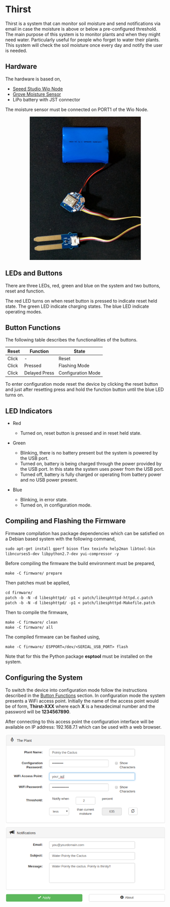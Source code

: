 Thirst
======

Thirst is a system that can monitor soil moisture and send notifications via
email in case the moisture is above or below a pre-configured threshold. The
main purpose of this system is to monitor plants and when they might need water.
Particularly useful for people who forget to water their plants. This system will
check the soil moisture once every day and notify the user is needed.

Hardware
--------

The hardware is based on,

 * [Seeed Studio Wio Node](https://www.seeedstudio.com/Wio-Node-p-2637.html)
 * [Grove Moisture Sensor](https://www.seeedstudio.com/Grove---Moisture-Sensor-p-955.html)
 * LiPo battery with JST connector

The moisture sensor must be connected on PORT1 of the Wio Node.

<p align="center">
    <img align="center" src="https://github.com/iia/Thirst/blob/master/github_images/hardware.jpg" width="350" height="450" />
</p>

LEDs and Buttons
----------------

There are three LEDs, red, green and blue on the system and two buttons, reset
and function.

The red LED turns on when reset button is pressed to indicate reset held state.
The green LED indicate charging states. The blue LED indicate operating modes.

Button Functions
----------------

The following table describes the functionalities of the buttons.

| Reset | Function      | State              |
| ----- | ------------- | ------------------ |
| Click | -             | Reset              |
| Click | Pressed       | Flashing Mode      |
| Click | Delayed Press | Configuration Mode |

To enter configuration mode reset the device by clicking the reset button and
just after resetting press and hold the function button until the blue LED turns
on.

LED Indicators
--------------

* Red
    - Turned on, reset button is pressed and in reset held state.

* Green
    - Blinking, there is no battery present but the system is powered by the
      USB port.
    - Turned on, battery is being charged through the power provided
      by the USB port. In this state the system uses power from the USB port.
    - Turned off, battery is fully charged or operating from battery power
      and no USB power present.

* Blue
    - Blinking, in error state.
    - Turned on, in configuration mode.

Compiling and Flashing the Firmware
-----------------------------------
Firmware compilation has package dependencies which can be satisfied on a Debian
based system with the following command,

    sudo apt-get install gperf bison flex texinfo help2man libtool-bin libncurses5-dev libpython2.7-dev yui-compressor -y

Before compiling the firmware the build environment must be prepared,

    make -C firmware/ prepare

Then patches must be applied,

    cd firmware/
    patch -b -N -d libesphttpd/ -p1 < patch/libesphttpd-httpd.c.patch
    patch -b -N -d libesphttpd/ -p1 < patch/libesphttpd-Makefile.patch

Then to compile the firmware,

    make -C firmware/ clean
    make -C firmware/ all

The compiled firmware can be flashed using,

    make -C firmware/ ESPPORT=/dev/<SERIAL_USB_PORT> flash

Note that for this the Python package **esptool** must be installed on the system.

Configuring the System
----------------------

To switch the device into configuration mode follow the instructions described
in the [Button Functions](https://github.com/iia/thirst/blob/master/README.md#button-functions) section.
In configuration mode the system presents a WiFi access point. Initially the name of the access point
would be of form, **Thirst-XXX** where each **X** is a hexadecimal number and the password will be
**1234567890**.

After connecting to this access point the configuration interface will be available on
IP address: 192.168.7.1 which can be used with a web browser.

<p align="center">
    <img align="center" src="https://github.com/iia/Thirst/blob/master/github_images/configuration_interface.png" width="" height="" />
</p>
